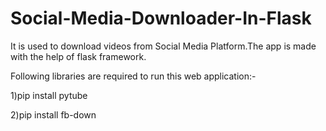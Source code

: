 # Social-Media-Downloader-In-Flask
It is used to download videos from Social Media Platform.The app is made with the help of flask framework.

Following libraries are required to run this web application:-

1)pip install pytube

2)pip install fb-down



